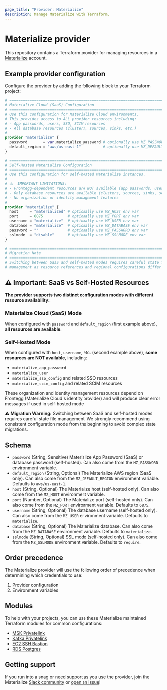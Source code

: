 ```yaml
---
page_title: "Provider: Materialize"
description: Manage Materialize with Terraform.
---
```


# Materialize provider

This repository contains a Terraform provider for managing resources in a [Materialize](https://materialize.com/) account.

## Example provider configuration

Configure the provider by adding the following block to your Terraform project:

```terraform
# =============================================================================
# Materialize Cloud (SaaS) Configuration
# =============================================================================
# Use this configuration for Materialize Cloud environments.
# This provides access to ALL provider resources including:
# - App passwords, users, SSO, SCIM resources
# - All database resources (clusters, sources, sinks, etc.)
#
provider "materialize" {
  password       = var.materialize_password # optionally use MZ_PASSWORD env var
  default_region = "aws/us-east-1"          # optionally use MZ_DEFAULT_REGION env var
}

# =============================================================================
# Self-Hosted Materialize Configuration
# =============================================================================
# Use this configuration for self-hosted Materialize instances.
# 
# ⚠️  IMPORTANT LIMITATIONS:
# - Frontegg-dependent resources are NOT available (app passwords, users, SSO, SCIM)
# - Only database resources are available (clusters, sources, sinks, schemas, etc.)
# - No organization or identity management features
#
provider "materialize" {
  host     = "materialized" # optionally use MZ_HOST env var
  port     = 6875           # optionally use MZ_PORT env var
  username = "materialize"  # optionally use MZ_USER env var
  database = "materialize"  # optionally use MZ_DATABASE env var
  password = ""             # optionally use MZ_PASSWORD env var
  sslmode  = "disable"      # optionally use MZ_SSLMODE env var
}

# =============================================================================
# Migration Note
# =============================================================================
# Switching between SaaS and self-hosted modes requires careful state file
# management as resource references and regional configurations differ between modes.
```

## ⚠️ Important: SaaS vs Self-Hosted Resources

**The provider supports two distinct configuration modes with different resource availability:**

### Materialize Cloud (SaaS) Mode
When configured with `password` and `default_region` (first example above), **all resources are available**.

### Self-Hosted Mode  
When configured with `host`, `username`, etc. (second example above), **some resources are NOT available**, including:

- `materialize_app_password`
- `materialize_user` 
- `materialize_sso_config` and related SSO resources
- `materialize_scim_config` and related SCIM resources

These organization and identity management resources depend on Frontegg (Materialize Cloud's identity provider) and will produce clear error messages if used in self-hosted mode.

**⚠️ Migration Warning:** Switching between SaaS and self-hosted modes requires careful state file management. We strongly recommend using consistent configuration mode from the beginning to avoid complex state migrations.

## Schema

* `password` (String, Sensitive) Materialize App Password (SaaS) or database password (self-hosted). Can also come from the `MZ_PASSWORD` environment variable.
* `default_region` (String, Optional) The Materialize AWS region (SaaS only). Can also come from the `MZ_DEFAULT_REGION` environment variable. Defaults to `aws/us-east-1`.
* `host` (String, Optional) The Materialize host (self-hosted only). Can also come from the `MZ_HOST` environment variable.
* `port` (Number, Optional) The Materialize port (self-hosted only). Can also come from the `MZ_PORT` environment variable. Defaults to `6875`.
* `username` (String, Optional) The database username (self-hosted only). Can also come from the `MZ_USER` environment variable. Defaults to `materialize`.
* `database` (String, Optional) The Materialize database. Can also come from the `MZ_DATABASE` environment variable. Defaults to `materialize`.
* `sslmode` (String, Optional) SSL mode (self-hosted only). Can also come from the `MZ_SSLMODE` environment variable. Defaults to `require`.

## Order precedence

The Materialize provider will use the following order of precedence when determining which credentials to use:
1. Provider configuration
2. Environment variables

## Modules

To help with your projects, you can use these Materialize maintained Terraform modules for common configurations:

* [MSK Privatelink](https://registry.terraform.io/modules/MaterializeInc/msk-privatelink/aws/latest)
* [Kafka Privatelink](https://registry.terraform.io/modules/MaterializeInc/kafka-privatelink/aws/latest)
* [EC2 SSH Bastion](https://registry.terraform.io/modules/MaterializeInc/ec2-ssh-bastion/aws/latest)
* [RDS Postgres](https://registry.terraform.io/modules/MaterializeInc/rds-postgres/aws/latest)

## Getting support

If you run into a snag or need support as you use the provider, join the Materialize [Slack community](https://materialize.com/s/chat) or [open an issue](https://github.com/MaterializeInc/terraform-provider-materialize/issues)!
